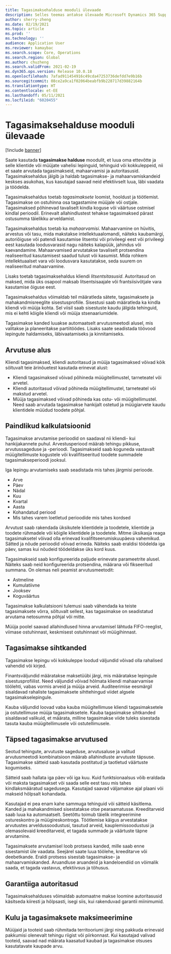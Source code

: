 ```yaml
---
title: Tagasimaksehalduse mooduli ülevaade
description: Selles teemas antakse ülevaade Microsoft Dynamics 365 Supply Chain Management tagasimakse haldusmoodulist.
author: sherry-zheng
ms.date: 02/19/2021
ms.topic: article
ms.prod: ''
ms.technology: ''
audience: Application User
ms.reviewer: kamaybac
ms.search.scope: Core, Operations
ms.search.region: Global
ms.author: chuzheng
ms.search.validFrom: 2021-02-19
ms.dyn365.ops.version: Release 10.0.18
ms.openlocfilehash: 7afad911454916c49cda47253736defdd7e9b16b
ms.sourcegitcommit: 08ce2a9ca1f02064beabfb9b228717d39882164b
ms.translationtype: HT
ms.contentlocale: et-EE
ms.lasthandoff: 05/11/2021
ms.locfileid: "6020455"
---
```

# <a name="rebate-management-module-overview"></a>Tagasimaksehalduse mooduli ülevaade

[!include [banner](../includes/banner.md)]

Saate kasutada **tagasimakse halduse** moodulit, et luua oma ettevõtte ja selle klientide või müüjate vahelisi lepinguid, tehinguid või kokkuleppeid, nii et saate arvutada tagasimakseid, mahaarvamisi ja autoritasusid. Tagasimaksehaldus jälgib ja haldab tagasimakse- ja mahaarvamiskandeid keskses asukohas, kus kasutajad saavad neid efektiivselt luua, läbi vaadata ja töödelda.

Tagasimaksehaldus toetab *tagasimaksete* loomist, hooldust ja töötlemist. Tagasimakse on ostuhinna osa tagastamine müüjale või ostjale. Tagasimaksed põhinevad tavaliselt kindla koguse või väärtuse ostmisel kindlal perioodil. Erinevalt allahindlustest tehakse tagasimaksed pärast ostusumma täielikku arveldamist.

Tagasimaksehaldus toetab ka *mahaarvamisi*. Mahaarvamine on hüvitis, arvestus või tasu, mida makstakse intellektuaalomandi, näiteks kaubamärgi, autoriõiguse või patendi kasutamise litsentsi või privileegi eest või privileegi eest kasutada loodusvarasid nagu näiteks kalapüük, jahindus või kaevandamine. Mahaarvamised arvutatakse tavaliselt protsendina realiseeritud kasutamisest saadud tulust või kasumist. Mida rohkem intellektuaalset vara või loodusvara kasutatakse, seda suurem on realiseeritud mahaarvamine.

Lisaks toetab tagasimaksehaldus kliendi *litsentsitasusid*. Autoritasud on maksed, mida üks osapool maksab litsentsisaajale või frantsiisivõtjale vara kasutamise õiguse eest.

Tagasimaksehaldus võimaldab teil määratleda sätete, tagasimaksete ja mahakandmisreeglite sisestusprofiile. Sisestusi saab määratleda ka kindla kliendi või müüja kohta. Sel viisil saab sisestuste kaudu jälgida tehinguid, mis ei kehti kõigile kliendi või müüja stsenaariumidele.

Tagasimakse kanded luuakse automaatselt arvutusmeetodi alusel, mis valitakse ja planeeritakse partiitöödes. Lisaks saate seadistada töövood lepingute haldamiseks, läbivaatamiseks ja kinnitamiseks.

## <a name="basis-calculation"></a>Arvutuse alus

Kliendi tagasimaksed, kliendi autoritasud ja müüja tagasimaksed võivad kõik sõltuvalt teie ärinõuetest kasutada erinevat alust:

- Kliendi tagasimaksed võivad põhineda müügitellimustel, tarneteatel või arvetel.
- Kliendi autoritasud võivad põhineda müügitellimustel, tarneteatel või makstud arvetel.
- Müüja tagasimaksed võivad põhineda kas ostu- või müügitellimustel. Need saab arvutada tagasimakse hankijalt ostetud ja müügiarvete kaudu klientidele müüdud toodete põhjal.

## <a name="flexible-calculations"></a>Paindlikud kalkulatsioonid

Tagasimakse arvutamise perioodid on saadaval nii kliendi- kui hankijakannete puhul. Arvestusperiood määrab tehingu pikkuse, arvutussageduse ja -perioodi. Tagasimakseid saab koguneda vastavalt müügitellimuste kogustele või kvalifitseeritud toodete summadele tagasimakseperioodi jooksul.

Iga lepingu arvutamiseks saab seadistada mis tahes järgmisi perioode.

- Arve
- Päev
- Nädal
- Kuu
- Kvartal
- Aasta
- Kohandatud periood
- Mis tahes varem loetletud perioodide mis tahes kordsed

Arvutust saab rakendada üksikutele klientidele ja toodetele, klientide ja toodete rühmadele või kõigile klientidele ja toodetele. Mitme üksikasja reaga tagasimaksetel võivad olla erinevad kvalifitseerumiskuupäeva vahemikud. Sätted ja nõude perioodid võivad erineda. Näiteks saab eraldisi töödelda iga päev, samas kui nõudeid töödeldakse üks kord kuus.

Tagasimakseid saab konfigureerida paljude erinevate parameetrite alusel. Näiteks saab neid konfigureerida protsendina, määrana või fikseeritud summana. On olemas neli peamist arvutusmeetodit:

- Astmeline
- Kumulatiivne
- Jooksev
- Koguväärtus

Tagasimakse kalkulatsiooni tulemusi saab vähendada ka teiste tagasimaksete võrra, sõltuvalt sellest, kas tagasimakse on seadistatud arvutama netosumma põhjal või mitte.

Müüja poolel saavad allahindlused hinna arvutamisel lähtuda FIFO-reeglist, viimase ostuhinnast, keskmisest ostuhinnast või müügihinnast.

## <a name="rebate-target-transactions"></a>Tagasimakse sihtkanded

Tagasimakse lepingu või kokkuleppe loodud väljundid võivad olla rahalised vahendid või kirjed.

Finantsväljundid määratakse maksetüübi järgi, mis määratakse lepingule sisestusprofiilist. Need väljundid võivad hõlmata kliendi mahaarvamise töölehti, vabas vormis arveid ja müüja arveid. Auditeerimise eesmärgil sisaldavad rahaliste tagasimaksete sihttehingud viidet algsele tagasimakselepingule.

Kauba väljundid loovad vaba kauba müügitellimuse kliendi tagasimaksetele ja ostutellimuse müüja tagasimaksetele. Kauba tagasimakse sihtkanded sisaldavad valikuid, et määrata, milline tagasimakse viide tuleks sisestada tasuta kauba müügitellimusele või ostutellimusele.

## <a name="accurate-rebate-calculations"></a>Täpsed tagasimakse arvutused

Seotud tehingute, arvutuste sageduse, arvutusaluse ja valitud arvutusmeetodi kombinatsioon määrab allahindluste arvutuste täpsuse. Tagasimakse sätteid saab kasutada postitatud ja taotletud väärtuste kogumiseks.

Sätteid saab hallata iga päev või iga kuu. Kuid funktsionaalsus võib eraldada või maksta tagasimakset või saada selle eest tasu mis tahes kindlaksmääratud sagedusega. Kasutajad saavad väljamakse ajal plaani või makseid hõlpsalt kohandada.

Kasutajad ei pea enam kahe sammuga tehinguid või sätteid käsitlema. Kanded ja mahakandmised sisestatakse otse pearaamatusse. Kreeditarveid saab luua ka automaatselt. Seetõttu toimub täielik integreerimine ostureskontro ja müügireskontroga. Töötlemise käigus arvestatakse arvutustes arveldussoodustusi, tasutud arveid, kauplemissoodustusi ja olemasolevaid kreeditarveid, et tagada summade ja väärtuste täpne arvutamine.

Tagasimaksete arvutamisel loob protsess kanded, mille saab enne sisestamist üle vaadata. Seejärel saate luua töölehe, kreeditarve või deebetkande. Eraldi protsess sisestab tagasimakse- ja mahaarvamiskanded. Aruandluse aruandeid ja kandeloendiid on võimalik saada, et tagada vastavus, efektiivsus ja tõhusus.

## <a name="guaranteed-royalty-payments"></a>Garantiiga autoritasud

Tagasimaksehalduses võimaldab automaatne makse loomine autoritasusid käsitseda kiiresti ja hõlpsasti, isegi siis, kui rakenduvad garantii miinimumid. 

## <a name="maximizing-spend-versus-rebates"></a>Kulu ja tagasimaksete maksimeerimine

Müüjaid ja tooteid saab rühmitada territooriumi järgi ning pakkuda erinevaid pakkumisi olenevalt tehingu riigist või piirkonnast. Kui kasutajad valivad tooteid, saavad nad määrata kaasatud kaubad ja tagasimakse otsuses kasutatavate kaupade arvu.
